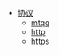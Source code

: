 * [协议](docs/zh-cn/protocol/README.md)
   * [mtqq](docs/zh-cn/protocol/mtqq.md)
   * [http](docs/zh-cn/protocol/http.md)
   * [https](docs/zh-cn/protocol/https.md)
